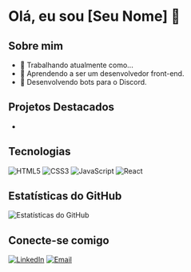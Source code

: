 # Olá, eu sou [Seu Nome] 👋

## Sobre mim
- 💼 Trabalhando atualmente como...
- 🌱 Aprendendo a ser um desenvolvedor front-end.
- 🤖 Desenvolvendo bots para o Discord.

## Projetos Destacados
-

## Tecnologias
![HTML5](https://img.shields.io/badge/-HTML5-000?&logo=HTML5)
![CSS3](https://img.shields.io/badge/-CSS3-000?&logo=CSS3)
![JavaScript](https://img.shields.io/badge/-JavaScript-000?&logo=JavaScript)
![React](https://img.shields.io/badge/-React-000?&logo=React)

## Estatísticas do GitHub
![Estatísticas do GitHub](https://github-readme-stats.vercel.app/api?username=seu_nome_de_usuario&show_icons=true)

## Conecte-se comigo
[![LinkedIn](https://img.shields.io/badge/-LinkedIn-blue?style=flat&logo=Linkedin&logoColor=white)](https://www.linkedin.com/in/seu_perfil)
[![Email](https://img.shields.io/badge/-Email-c14438?style=flat&logo=Gmail&logoColor=white)](mailto:seu_email@gmail.com)
